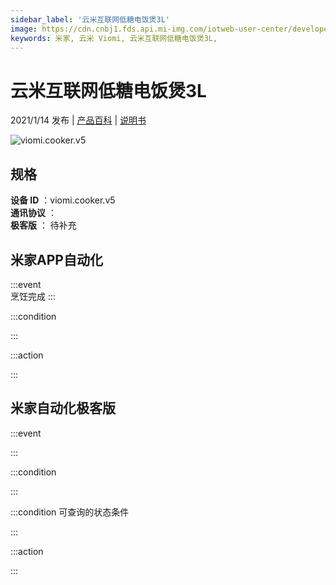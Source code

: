 ```yaml
---
sidebar_label: '云米互联网低糖电饭煲3L'
image: https://cdn.cnbj1.fds.api.mi-img.com/iotweb-user-center/developer_1679048833915RKePNoGk.png?GalaxyAccessKeyId=AKVGLQWBOVIRQ3XLEW&Expires=9223372036854775807&Signature=UXWg3W2hdzPC5+x6M8ckpXu99Ts=
keywords: 米家, 云米 Viomi, 云米互联网低糖电饭煲3L, 
---
```

# 云米互联网低糖电饭煲3L

2021/1/14 发布 | [产品百科](https://home.mi.com/webapp/content/baike/product/index.html?model=viomi.cooker.v5/) | [说明书](https://home.mi.com/views/introduction.html?model=viomi.cooker.v5&region=cn)

![viomi.cooker.v5](https://cdn.cnbj1.fds.api.mi-img.com/iotweb-user-center/developer_1679048833915RKePNoGk.png?GalaxyAccessKeyId=AKVGLQWBOVIRQ3XLEW&Expires=9223372036854775807&Signature=UXWg3W2hdzPC5+x6M8ckpXu99Ts=)

## 规格  
> 
**设备 ID** ：viomi.cooker.v5  
**通讯协议** ：  
**极客版**  ： 待补充 


## 米家APP自动化  

:::event  
烹饪完成
:::

:::condition  

:::

:::action   

:::

## 米家自动化极客版  

:::event  

:::

:::condition  

:::

:::condition 可查询的状态条件  

:::

:::action  

:::

        
